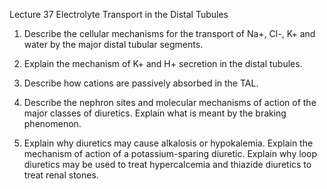 Lecture 37 Electrolyte Transport in the Distal Tubules

1. Describe the cellular mechanisms for the transport of Na+, Cl-, K+ and water by the major distal tubular segments.

2. Explain the mechanism of K+ and H+ secretion in the distal tubules.

3. Describe how cations are passively absorbed in the TAL.

4. Describe the nephron sites and molecular mechanisms of action of the major classes of diuretics. Explain what is meant by the braking phenomenon.

5. Explain why diuretics may cause alkalosis or hypokalemia. Explain the mechanism of action of a potassium-sparing diuretic. Explain why loop diuretics may be used to treat hypercalcemia and thiazide diuretics to treat renal stones.

